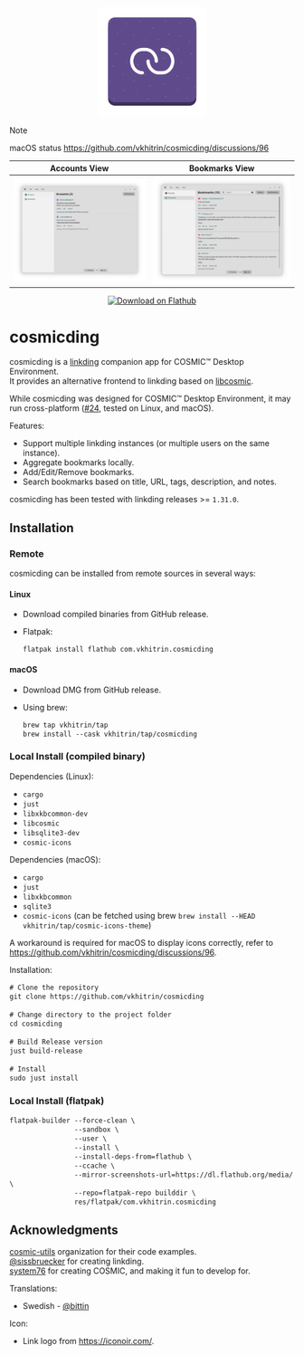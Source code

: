 <p align="center">
  <img alt="cosmicding logo" src="./res/icons/hicolor/scalable/apps/com.vkhitrin.cosmicding.svg" alt="Logo" height="192px" width="192px">
</p>

> [!NOTE]
> macOS status <https://github.com/vkhitrin/cosmicding/discussions/96>

|                  Accounts View                   |                   Bookmarks View                   |
| :----------------------------------------------: | :------------------------------------------------: |
| ![Accounts View](./res/screenshots/accounts.png) | ![Bookmarks View](./res/screenshots/bookmarks.png) |

<p align="center"><a href='https://flathub.org/apps/com.vkhitrin.cosmicding'><img width='190' alt='Download on Flathub' src='https://flathub.org/api/badge?locale=en'/></a></p>

# cosmicding

cosmicding is a [linkding](https://github.com/sissbruecker/linkding) companion app for COSMIC™ Desktop Environment.  
It provides an alternative frontend to linkding based on [libcosmic](https://github.com/pop-os/libcosmic).

While cosmicding was designed for COSMIC™ Desktop Environment, it may run cross-platform ([#24](https://github.com/vkhitrin/cosmicding/issues/24),
tested on Linux, and macOS).

Features:

- Support multiple linkding instances (or multiple users on the same instance).
- Aggregate bookmarks locally.
- Add/Edit/Remove bookmarks.
- Search bookmarks based on title, URL, tags, description, and notes.

cosmicding has been tested with linkding releases >= `1.31.0`.

## Installation

### Remote

cosmicding can be installed from remote sources in several ways:

#### Linux

- Download compiled binaries from GitHub release.
- Flatpak:

  ```shell
  flatpak install flathub com.vkhitrin.cosmicding
  ```

#### macOS

- Download DMG from GitHub release.
- Using brew:

  ```shell
  brew tap vkhitrin/tap
  brew install --cask vkhitrin/tap/cosmicding
  ```

### Local Install (compiled binary)

Dependencies (Linux):

- `cargo`
- `just`
- `libxkbcommon-dev`
- `libcosmic`
- `libsqlite3-dev`
- `cosmic-icons`

Dependencies (macOS):

- `cargo`
- `just`
- `libxkbcommon`
- `sqlite3`
- `cosmic-icons` (can be fetched using brew `brew install --HEAD vkhitrin/tap/cosmic-icons-theme`)

A workaround is required for macOS to display icons correctly, refer to <https://github.com/vkhitrin/cosmicding/discussions/96>.

Installation:

```shell
# Clone the repository
git clone https://github.com/vkhitrin/cosmicding

# Change directory to the project folder
cd cosmicding

# Build Release version
just build-release

# Install
sudo just install
```

### Local Install (flatpak)

```shell
flatpak-builder --force-clean \
                --sandbox \
                --user \
                --install \
                --install-deps-from=flathub \
                --ccache \
                --mirror-screenshots-url=https://dl.flathub.org/media/ \
                --repo=flatpak-repo builddir \
                res/flatpak/com.vkhitrin.cosmicding
```

## Acknowledgments

[cosmic-utils](https://github.com/cosmic-utils) organization for their code examples.  
[@sissbruecker](https://github.com/sissbruecker) for creating linkding.  
[system76](https://system76.com) for creating COSMIC, and making it fun to develop for.  

Translations:

- Swedish - [@bittin](https://github.com/bittin)

Icon:

- Link logo from <https://iconoir.com/>.
